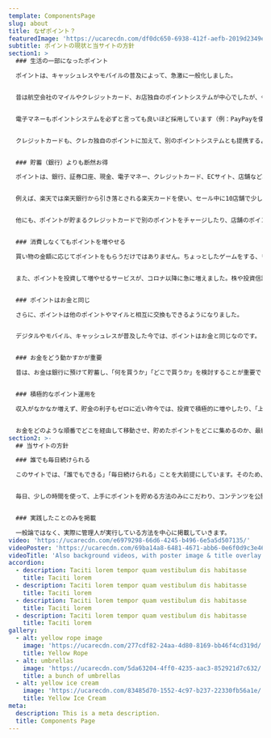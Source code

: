 ```yaml
---
template: ComponentsPage
slug: about
title: なぜポイント？
featuredImage: 'https://ucarecdn.com/df0dc650-6938-412f-aefb-2019d2349e13/'
subtitle: ポイントの現状と当サイトの方針
section1: >
  ### 生活の一部になったポイント

  ポイントは、キャッシュレスやモバイルの普及によって、急激に一般化しました。


  昔は航空会社のマイルやクレジットカード、お店独自のポイントシステムが中心でしたが、今はコンビニでもドラッグストアでもスーパーでもデパートでも、貯めるポイントを選べるようになりました（例：TポイントやPonta、楽天ポイント、dポイント）


  電子マネーもポイントシステムを必ずと言っても良いほど採用しています（例：PayPayを使うとTポイント、auペイを使うとPontaが貯まる、など）


  クレジットカードも、クレカ独自のポイントに加えて、別のポイントシステムとも提携するようになりました。さらに、最近はSUICAやPASMOなどの交通系カードでもポイントが貯まります。


  ### 貯蓄（銀行）よりも断然お得

  ポイントは、銀行、証券口座、現金、電子マネー、クレジットカード、ECサイト、店舗など、お金を使ったり貯めたりするあらゆる場所で、何段階にも渡って、貯まっていきます。


  例えば、楽天では楽天銀行から引き落とされる楽天カードを使い、セール中に10店舗で少しずつ買い物をすると、ポイントは15倍、20倍、と膨らんでいきます。


  他にも、ポイントが貯まるクレジットカードで別のポイントをチャージしたり、店舗のポイントとクレカのポイントとPontaを3重取りする、キャンペーンやクーポンを使って10倍のポイントをGETする、など、上手に活用すると利回りは１０パーセントを超えるでしょう。


  ### 消費しなくてもポイントを増やせる

  買い物の金額に応じてポイントをもらうだけではありません。ちょっとしたゲームをする、リンクをクリックしてサイトにアクセスする、毎日アプリを開くなど、スキマ時間を使ってポイントを増やすこともできます。


  また、ポイントを投資して増やせるサービスが、コロナ以降に急に増えました。株や投資信託のような投資先を選び、ポイント数を預けたり引き出したりできます。


  ### ポイントはお金と同じ

  さらに、ポイントは他のポイントやマイルと相互に交換もできるようになりました。


  デジタルやモバイル、キャッシュレスが普及した今では、ポイントはお金と同じなのです。


  ### お金をどう動かすかが重要

  昔は、お金は銀行に預けて貯蓄し、「何を買うか」「どこで買うか」を検討することが重要でしたが、銀行の利子はゼロに等しく、商品の違いや価格の差もあまりなくなってきました。そのため、今は「何で支払うか」「お金をどう経由させるか」の方が重要です。


  ### 積極的なポイント運用を

  収入がなかなか増えず、貯金の利子もゼロに近い昨今では、投資で積極的に増やしたり、「上手に支払う」ことでポイントを貯め、収入に還元していくことが重要です。このうち、投資は勉強が必要でリスクも高いですが、投資と違ってポイント活用は誰でもでき、リスクはありません。貯まったポイントで投資の勉強をすることもできます。


  お金をどのような順番でどこを経由して移動させ、貯めたポイントをどこに集めるのか、最終的にいつどう使うのか、という方針を固めると良いでしょう。当サイトの管理人は、そのための研究と実践を続けています。
section2: >-
  ## 当サイトの方針

  ### 誰でも毎日続けられる

  このサイトでは、「誰でもできる」「毎日続けられる」ことを大前提にしています。そのため、クレジットカードに申し込んだり、資料請求をすることで一時的にたくさんのポイントを獲得する方法や、自分のブログを作って広告を掲載したり、アフィリエイトのリンクを掲載する、といった専門知識が必要となることは対象にしません。


  毎日、少しの時間を使って、上手にポイントを貯める方法のみにこだわり、コンテンツを公開しています。


  ### 実践したことのみを掲載

  一般論ではなく、実際に管理人が実行している方法を中心に掲載していきます。
video: 'https://ucarecdn.com/e6979298-66d6-4245-b496-6e5a5d507135/'
videoPoster: 'https://ucarecdn.com/69ba14a8-6481-4671-abb6-0e6f0d9c3e46/'
videoTitle: 'Also background videos, with poster image & title overlay.'
accordion:
  - description: Taciti lorem tempor quam vestibulum dis habitasse
    title: Taciti lorem
  - description: Taciti lorem tempor quam vestibulum dis habitasse
    title: Taciti lorem
  - description: Taciti lorem tempor quam vestibulum dis habitasse
    title: Taciti lorem
  - description: Taciti lorem tempor quam vestibulum dis habitasse
    title: Taciti lorem
gallery:
  - alt: yellow rope image
    image: 'https://ucarecdn.com/277cdf82-24aa-4d80-8169-bb46f4cd319d/'
    title: Yellow Rope
  - alt: umbrellas
    image: 'https://ucarecdn.com/5da63204-4ff0-4235-aac3-852921d7c632/'
    title: a bunch of umbrellas
  - alt: yellow ice cream
    image: 'https://ucarecdn.com/83485d70-1552-4c97-b237-22330fb56a1e/'
    title: Yellow Ice Cream
meta:
  description: This is a meta description.
  title: Components Page
---
```


